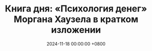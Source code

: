 ---
title: "Книга дня: «Психология денег» Моргана Хаузела в кратком изложении"
description: >-
  💰 «Психология денег» — книга Моргана Хаузела, раскрывающая, как наши эмоции, поведение и мышление влияют на финансовые решения и благополучие. Автор показывает, что успех в финансах зависит не только от знаний, но и от понимания человеческой психологии. Узнайте, как эмоции влияют на финансы в книге "Психология денег"! Практичные советы по управлению деньгами и финансовой грамотности.
date: 2024-11-18 00:00:00 +0800
categories: [Мышление, Конспекты-книг]
tags:
  [
    психология-денег,
    морган-хаузел,
    финансовая-грамотность,
    управление-деньгами,
    личные-финансы,
    инвестиции,
    накопление-богатства,
    поведенческая-экономика,
    финансовое-мышление,
    финансовое-планирование,
    управление-богатством,
    саморазвитие,
    стратегии-инвестиций,
    финансовые-решения,
    экономия
  ]
image: 
alt: Обложка книги Психология денег Морган Хаузел
fallback:
  - 
  - 
---